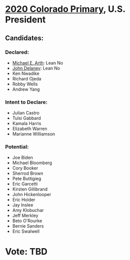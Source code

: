 # [2020 Colorado Primary](../README.md), U.S. President

## Candidates:

### Declared:

* [Michael E. Arth](michael_e_arth.md): Lean No
* [John Delaney](john_delaney.md): Lean No
* Ken Nwadike
* Richard Ojeda
* Robby Wells
* Andrew Yang

### Intent to Declare:

* Julian Castro
* Tulsi Gabbard
* Kamala Harris
* Elizabeth Warren
* Marianne Williamson

### Potential:

* Joe Biden
* Michael Bloomberg
* Cory Booker
* Sherrod Brown
* Pete Buttigieg
* Eric Garcetti
* Kirsten Gillibrand
* John Hickenlooper
* Eric Holder
* Jay Inslee
* Amy Klobuchar
* Jeff Merkley
* Beto O'Rourke
* Bernie Sanders
* Eric Swalwell

# Vote: TBD
